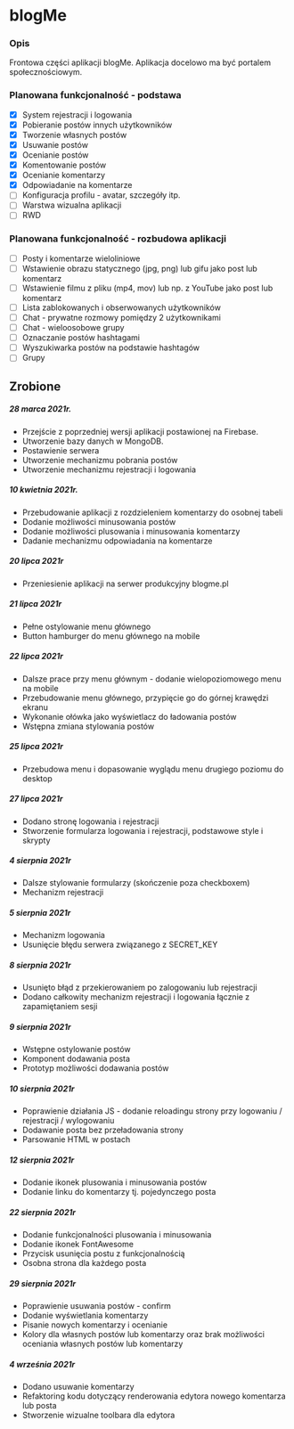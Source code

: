 #  blogMe
### Opis
Frontowa części aplikacji blogMe. Aplikacja docelowo ma być portalem społecznościowym.

### Planowana funkcjonalność - podstawa
- [x] System rejestracji i logowania
- [x] Pobieranie postów innych użytkowników
- [x] Tworzenie własnych postów
- [x] Usuwanie postów
- [x] Ocenianie postów
- [x] Komentowanie postów
- [x] Ocenianie komentarzy
- [x] Odpowiadanie na komentarze
- [ ] Konfiguracja profilu - avatar, szczegóły itp.
- [ ] Warstwa wizualna aplikacji
- [ ] RWD

### Planowana funkcjonalność - rozbudowa aplikacji
- [ ] Posty i komentarze wieloliniowe
- [ ] Wstawienie obrazu statycznego (jpg, png) lub gifu jako post lub komentarz
- [ ] Wstawienie filmu z pliku (mp4, mov) lub np. z YouTube jako post lub komentarz
- [ ] Lista zablokowanych i obserwowanych użytkowników
- [ ] Chat - prywatne rozmowy pomiędzy 2 użytkownikami
- [ ] Chat - wieloosobowe grupy
- [ ] Oznaczanie postów hashtagami
- [ ] Wyszukiwarka postów na podstawie hashtagów
- [ ] Grupy

## Zrobione
##### 28 marca 2021r.
* Przejście z poprzedniej wersji aplikacji postawionej na Firebase.
* Utworzenie bazy danych w MongoDB.
* Postawienie serwera
* Utworzenie mechanizmu pobrania postów
* Utworzenie mechanizmu rejestracji i logowania

##### 10 kwietnia 2021r.
* Przebudowanie aplikacji z rozdzieleniem komentarzy do osobnej tabeli
* Dodanie możliwości minusowania postów
* Dodanie możliwości plusowania i minusowania komentarzy
* Dadanie mechanizmu odpowiadania na komentarze

##### 20 lipca 2021r
* Przeniesienie aplikacji na serwer produkcyjny blogme.pl

##### 21 lipca 2021r
* Pełne ostylowanie menu głównego
* Button hamburger do menu głównego na mobile

##### 22 lipca 2021r
* Dalsze prace przy menu głównym - dodanie wielopoziomowego menu na mobile
* Przebudowanie menu głównego, przypięcie go do górnej krawędzi ekranu
* Wykonanie ołówka jako wyświetlacz do ładowania postów
* Wstępna zmiana stylowania postów

##### 25 lipca 2021r
* Przebudowa menu i dopasowanie wyglądu menu drugiego poziomu do desktop

##### 27 lipca 2021r
* Dodano stronę logowania i rejestracji
* Stworzenie formularza logowania i rejestracji, podstawowe style i skrypty

##### 4 sierpnia 2021r
* Dalsze stylowanie formularzy (skończenie poza checkboxem)
* Mechanizm rejestracji

##### 5 sierpnia 2021r
* Mechanizm logowania
* Usunięcie błędu serwera związanego z SECRET_KEY

##### 8 sierpnia 2021r
* Usunięto błąd z przekierowaniem po zalogowaniu lub rejestracji
* Dodano całkowity mechanizm rejestracji i logowania łącznie z zapamiętaniem sesji

##### 9 sierpnia 2021r
* Wstępne ostylowanie postów
* Komponent dodawania posta
* Prototyp możliwości dodawania postów

##### 10 sierpnia 2021r
* Poprawienie działania JS - dodanie reloadingu strony przy logowaniu / rejestracji / wylogowaniu
* Dodawanie posta bez przeładowania strony
* Parsowanie HTML w postach

##### 12 sierpnia 2021r
* Dodanie ikonek plusowania i minusowania postów
* Dodanie linku do komentarzy tj. pojedynczego posta

##### 22 sierpnia 2021r
* Dodanie funkcjonalności plusowania i minusowania
* Dodanie ikonek FontAwesome
* Przycisk usunięcia postu z funkcjonalnością
* Osobna strona dla każdego posta

##### 29 sierpnia 2021r
* Poprawienie usuwania postów - confirm
* Dodanie wyświetlania komentarzy
* Pisanie nowych komentarzy i ocenianie
* Kolory dla własnych postów lub komentarzy oraz brak możliwości oceniania własnych postów lub komentarzy

##### 4 września 2021r
* Dodano usuwanie komentarzy
* Refaktoring kodu dotyczący renderowania edytora nowego komentarza lub posta
* Stworzenie wizualne toolbara dla edytora